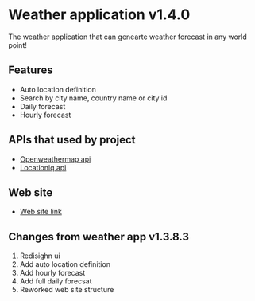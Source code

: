 
# Weather application v1.4.0

The weather application that can genearte weather forecast in any world point!

## Features

- Auto location definition
- Search by city name, country name or city id
- Daily forecast
- Hourly forecast

## APIs that used by project 

- [Openweathermap api](https://openweathermap.org/ap)
- [Locationiq api](https://locationiq.com/)

## Web site

 - [Web site link](https://weather-app.website.yandexcloud.net/)

## Changes from weather app v1.3.8.3

1. Redisighn ui
2. Add auto location definition
3. Add hourly forecast
4. Add full daily forecsat
5. Reworked web site structure
